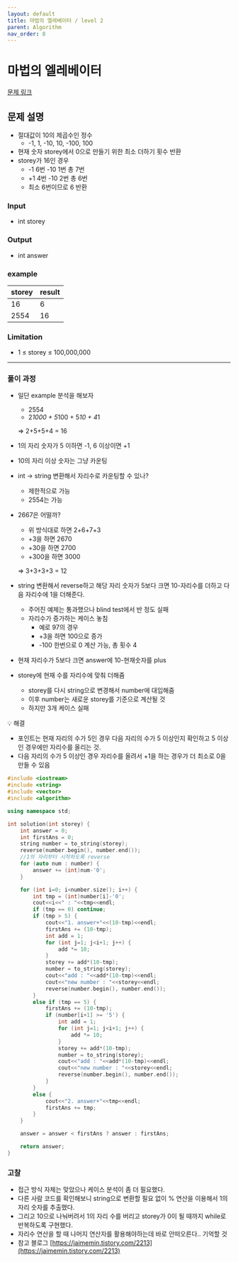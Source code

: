 ```yaml
---
layout: default
title: 마법의 엘레베이터 / level 2
parent: Algorithm
nav_order: 8
---
```


# 마법의 엘레베이터

[문제 링크](https://school.programmers.co.kr/learn/courses/30/lessons/148653)

## 문제 설명

- 절대값이 10의 제곱수인 정수
    - -1, 1, -10, 10, -100, 100
- 현재 숫자 storey에서 0으로 만들기 위한 최소 더하기 횟수 반환
- storey가 16인 경우
    - -1 6번 -10 1번 총 7번
    - +1 4번 -10 2번 총 6번
    - 최소 6번이므로 6 반환

### Input

- int storey

### Output

- int answer

### example

| storey | result |
| --- | --- |
| 16 | 6 |
| 2554 | 16 |

### Limitation

- 1 ≤ storey ≤ 100,000,000

---

### 풀이 과정

- 일단 example 분석을 해보자
    - 2554
    - 2*1000 + 5*100 + 5*10 + 4*1
    
    ⇒ 2+5+5+4 = 16
    
- 1의 자리 숫자가 5 이하면 -1, 6 이상이면 +1
- 10의 자리 이상 숫자는 그냥 카운팅
- int → string 변환해서 자리수로 카운팅할 수 있나?
    - 제한적으로 가능
    - 2554는 가능
- 2667은 어떨까?
    - 위 방식대로 하면 2+6+7+3
    - +3을 하면 2670
    - +30을 하면 2700
    - +300을 하면 3000
    
    ⇒ 3+3+3+3 = 12
    
- string 변환해서 reverse하고 해당 자리 숫자가 5보다 크면 10-자리수를 더하고 다음 자리수에 1을 더해준다.
    - 주어진 예제는 통과했으나 blind test에서 반 정도 실패
    - 자리수가 증가하는 케이스 놓침
        - 예로 97의 경우
        - +3을 하면 100으로 증가
        - -100 한번으로 0 계산 가능, 총 횟수 4
- 현재 자리수가 5보다 크면 answer에 10-현재숫자를 plus
- storey에 현재 수를 자리수에 맞춰 더해줌
    - storey를 다시 string으로 변경해서 number에 대입해줌
    - 이후 number는 새로운 storey를 기준으로 계산될 것
    - 하지만 3개 케이스 실패

<aside>
💡 해결

- 포인트는 현재 자리의 수가 5인 경우 다음 자리의 수가 5 이상인지 확인하고 5 이상인 경우에만 자리수를 올리는 것.
- 다음 자리의 수가 5 이상인 경우 자리수를 올려서 +1을 하는 경우가 더 최소로 0을 만들 수 있음
</aside>

```cpp
#include <iostream>
#include <string>
#include <vector>
#include <algorithm>

using namespace std;

int solution(int storey) {
    int answer = 0;
    int firstAns = 0;
    string number = to_string(storey);
    reverse(number.begin(), number.end());
    //1의 자리부터 시작하도록 reverse
    for (auto num : number) {
        answer += (int)num-'0';
    }

    for (int i=0; i<number.size(); i++) {
        int tmp = (int)number[i]-'0';
        cout<<i<<" : "<<tmp<<endl;
        if (tmp == 0) continue;
        if (tmp > 5) {
            cout<<"1. answer+"<<(10-tmp)<<endl;
            firstAns += (10-tmp);
            int add = 1;
            for (int j=1; j<i+1; j++) {
                add *= 10;
            }
            storey += add*(10-tmp);
            number = to_string(storey);
            cout<<"add : "<<add*(10-tmp)<<endl;
            cout<<"new number : "<<storey<<endl;
            reverse(number.begin(), number.end());
        }
        else if (tmp == 5) {
            firstAns += (10-tmp);
            if (number[i+1] >= '5') {
                int add = 1;
                for (int j=1; j<i+1; j++) {
                    add *= 10;
                }
                storey += add*(10-tmp);
                number = to_string(storey);
                cout<<"add : "<<add*(10-tmp)<<endl;
                cout<<"new number : "<<storey<<endl;
                reverse(number.begin(), number.end());
            }
        }
        else {
            cout<<"2. answer+"<<tmp<<endl;
            firstAns += tmp;
        }
    }

    answer = answer < firstAns ? answer : firstAns;

    return answer;
}
```

### 고찰

- 접근 방식 자체는 맞았으나 케이스 분석이 좀 더 필요했다.
- 다른 사람 코드를 확인해보니 string으로 변환할 필요 없이 % 연산을 이용해서 1의 자리 숫자를 추출했다.
- 그리고 10으로 나눠버려서 1의 자리 수를 버리고 storey가 0이 될 때까지 while로 반복하도록 구현했다.
- 자리수 연산을 할 때 나머지 연산자를 활용해야하는데 바로 안떠오른다.. 기억할 것
- 참고 블로그 [https://jaimemin.tistory.com/2213](https://jaimemin.tistory.com/2213)